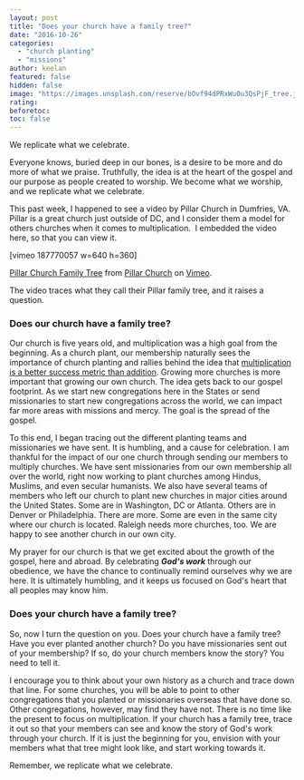 ```yaml
---
layout: post
title: "Does your church have a family tree?"
date: "2016-10-26"
categories: 
  - "church planting"
  - "missions"
author: keelan
featured: false
hidden: false
image: "https://images.unsplash.com/reserve/bOvf94dPRxWu0u3QsPjF_tree.jpg?q=80&w=2076&auto=format&fit=crop&ixlib=rb-4.0.3&ixid=M3wxMjA3fDB8MHxwaG90by1wYWdlfHx8fGVufDB8fHx8fA%3D%3D"
rating:
beforetoc:
toc: false
---
```


We replicate what we celebrate.

Everyone knows, buried deep in our bones, is a desire to be more and do more of what we praise. Truthfully, the idea is at the heart of the gospel and our purpose as people created to worship. We become what we worship, and we replicate what we celebrate.

This past week, I happened to see a video by Pillar Church in Dumfries, VA. Pillar is a great church just outside of DC, and I consider them a model for others churches when it comes to multiplication.  I embedded the video here, so that you can view it.

\[vimeo 187770057 w=640 h=360\]

[Pillar Church Family Tree](https://vimeo.com/187770057) from [Pillar Church](https://vimeo.com/pillar) on [Vimeo](https://vimeo.com).

The video traces what they call their Pillar family tree, and it raises a question.

### **Does our church have a family tree?**

Our church is five years old, and multiplication was a high goal from the beginning. As a church plant, our membership naturally sees the importance of church planting and rallies behind the idea that [multiplication is a better success metric than addition](http://blog.keelancook.com/2015/10/a-multiplication-mindset-the-ministry-paradigm-your-church-may-be-missing.html). Growing more churches is more important that growing our own church. The idea gets back to our gospel footprint. As we start new congregations here in the States or send missionaries to start new congregations across the world, we can impact far more areas with missions and mercy. The goal is the spread of the gospel.

To this end, I began tracing out the different planting teams and missionaries we have sent. It is humbling, and a cause for celebration. I am thankful for the impact of our one church through sending our members to multiply churches. We have sent missionaries from our own membership all over the world, right now working to plant churches among Hindus, Muslims, and even secular humanists. We also have several teams of members who left our church to plant new churches in major cities around the United States. Some are in Washington, DC or Atlanta. Others are in Denver or Philadelphia. There are more. Some are even in the same city where our church is located. Raleigh needs more churches, too. We are happy to see another church in our own city.

My prayer for our church is that we get excited about the growth of the gospel, here and abroad. By celebrating **_God's work_** through our obedience, we have the chance to continually remind ourselves why we are here. It is ultimately humbling, and it keeps us focused on God's heart that all peoples may know him.

### **Does your church have a family tree?**

So, now I turn the question on you. Does your church have a family tree? Have you ever planted another church? Do you have missionaries sent out of your membership? If so, do your church members know the story? You need to tell it.

I encourage you to think about your own history as a church and trace down that line. For some churches, you will be able to point to other congregations that you planted or missionaries overseas that have done so. Other congregations, however, may find they have not. There is no time like the present to focus on multiplication. If your church has a family tree, trace it out so that your members can see and know the story of God's work through your church. If it is just the beginning for you, envision with your members what that tree might look like, and start working towards it.

Remember, we replicate what we celebrate.
